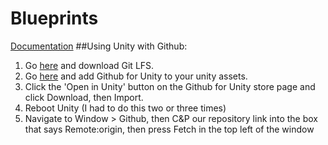 # Blueprints
[Documentation](https://docs.google.com/document/d/1dZyTUqAmTPXoscCHL1ZNipVq-plh-DWQZ6tF-S3xGvE/edit#)
##Using Unity with Github:
1. Go [here](https://git-lfs.github.com/) and download Git LFS.
2. Go [here](https://assetstore.unity.com/packages/tools/version-control/github-for-unity-118069) and add Github for Unity to your unity assets.
3. Click the 'Open in Unity' button on the Github for Unity store page and click Download, then Import.
4. Reboot Unity (I had to do this two or three times)
5. Navigate to Window > Github, then C&P our repository link into the box that says Remote:origin, then press Fetch in the top left of the window
